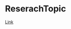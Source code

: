 # ReserachTopic

[Link ](https://docs.google.com/document/d/15uYfX_f6YXkvwiT1rlQiVeL-fFMLM-vfyTI9NFKZihU/edit?usp=drivesdk
)

